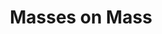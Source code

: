 ---
layout: item
raw_url: https://prdwebappstorage.blob.core.windows.net/kansaspattons/images/gallery-2009-10-31-2/img59323.jpg
thumb_url: https://prdwebappstorage.blob.core.windows.net/kansaspattons/images/gallery-2009-10-31-2/thumb_img59323.jpg
post: /kansaspattons/blog/2009/10/31/halloween.html
index: 11
title: Masses on Mass
---